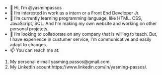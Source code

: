 - 👋 Hi, I’m @yasminpassos
- 👀 I’m interested in work as a intern or a Front End Developer Jr.  
- 🌱 I’m currently learning programming language, like HTML. CSS, JavaScript, SQL. And I'm making my own website and working on other personal projetcts.
- 💞️ I’m looking to collaborate on any company that is willing to teach. But, I have experience in custumer service, I'm communicative and easily adapt to changes. 
- 📫 You can reach me at:
<ol>
  <li>My personal e-mail yasming.passos@gmail.com.</li>
  <li>My LinkedIn acount:https://www.linkedin.com/in/yasming-passos/. </li>

  <!---
yasminpassos/yasminpassos is a ✨ special ✨ repository because its `README.md` (this file) appears on your GitHub profile.
You can click the Preview link to take a look at your changes.
--->
